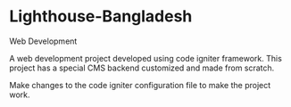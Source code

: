 # Lighthouse-Bangladesh
Web Development

A web development project developed using code igniter framework. This project has a special CMS backend customized and made from scratch. 

Make changes to the code igniter configuration file to make the project work. 

